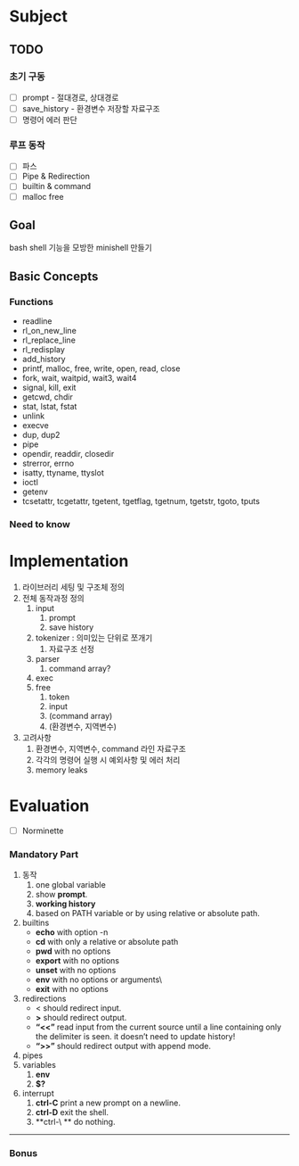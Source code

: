 # Subject

## TODO
### 초기 구동
- [ ] prompt - 절대경로, 상대경로
- [ ] save_history - 환경변수 저장할 자료구조
- [ ] 명령어 에러 판단

### 루프 동작
- [ ] 파스
- [ ] Pipe & Redirection
- [ ] builtin & command
- [ ] malloc free

## Goal

bash shell 기능을 모방한 minishell 만들기

## Basic Concepts

### Functions

- readline
- rl_on_new_line
- rl_replace_line
- rl_redisplay
- add_history
- printf, malloc, free, write, open, read, close
- fork, wait, waitpid, wait3, wait4
- signal, kill, exit
- getcwd, chdir
- stat, lstat, fstat
- unlink
- execve
- dup, dup2
- pipe
- opendir, readdir, closedir
- strerror, errno
- isatty, ttyname, ttyslot
- ioctl
- getenv
- tcsetattr, tcgetattr, tgetent, tgetflag, tgetnum, tgetstr, tgoto, tputs

### Need to know

# Implementation

1. 라이브러리 세팅 및 구조체 정의
2. 전체 동작과정 정의
    1. input
        1. prompt
        2. save history
    2. tokenizer : 의미있는 단위로 쪼개기
        1. 자료구조 선정
    3. parser
        1. command array?
    4. exec
    5. free
        1. token
        2. input
        3. (command array)
        4. (환경변수, 지역변수)
3. 고려사항
    1. 환경변수, 지역변수, command 라인 자료구조
    2. 각각의 명령어 실행 시 예외사항 및 에러 처리
    3. memory leaks

# Evaluation

- [ ]  Norminette

### Mandatory Part

1. 동작
    1. one global variable
    2. show **prompt**.
    3. **working history**
    4. based on PATH variable or by using relative or absolute path.
2. builtins
    - **echo** with option -n
    - **cd** with only a relative or absolute path
    - **pwd** with no options
    - **export** with no options
    - **unset** with no options
    - **env** with no options or arguments\
    - **exit** with no options
3. redirections
    - < should redirect input.
    - **>** should redirect output.
    - **“<<”** read input from the current source until a line containing only the delimiter is seen. it doesn’t need to update history!
    - **“>>”** should redirect output with append mode.
4. pipes
5. variables
    1. **env**
    2. **$?**
6. interrupt
    1. **ctrl-C** print a new prompt on a newline.
    2. **ctrl-D** exit the shell.
    3. **ctrl-\ ** do nothing.

---

### Bonus
